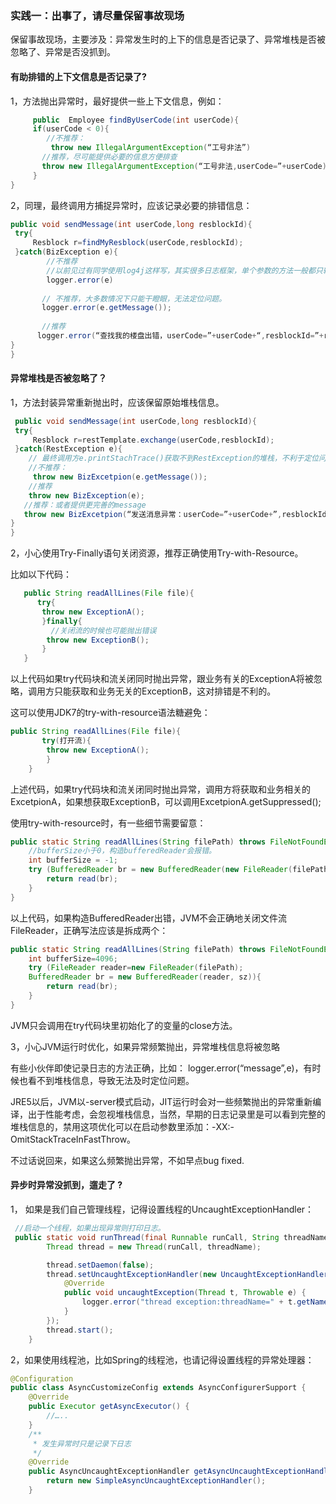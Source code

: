 ### 实践一：出事了，请尽量保留事故现场

保留事故现场，主要涉及：异常发生时的上下的信息是否记录了、异常堆栈是否被忽略了、异常是否没抓到。

####   有助排错的上下文信息是否记录了?
1，方法抛出异常时，最好提供一些上下文信息，例如：

 ``` java
      public  Employee findByUserCode(int userCode){
      if(userCode < 0){
         //不推荐：
          throw new IllegalArgumentException(“工号非法”)
        //推荐，尽可能提供必要的信息方便排查
        throw new IllegalArgumentException(“工号非法,userCode=”+userCode)
      }
}
```

2，同理，最终调用方捕捉异常时，应该记录必要的排错信息：
``` java
public void sendMessage(int userCode,long resblockId){
 try{ 
     Resblock r=findMyResblock(userCode,resblockId);
 }catch(BizException e){
        //不推荐
        //以前见过有同学使用log4j这样写，其实很多日志框架，单个参数的方法一般都只输出message的，这样写会丢掉堆栈信息；
        logger.error(e)
        
       // 不推荐，大多数情况下只能干瞪眼，无法定位问题。
       logger.error(e.getMessage());
       
       //推荐
      logger.error(“查找我的楼盘出错，userCode=”+userCode+“,resblockId=”+resblockId,e);
}
}
```

#### 异常堆栈是否被忽略了？
        
1，方法封装异常重新抛出时，应该保留原始堆栈信息。
``` java
 public void sendMessage(int userCode,long resblockId){
 try{ 
     Resblock r=restTemplate.exchange(userCode,resblockId);
 }catch(RestException e){
    // 最终调用方e.printStachTrace()获取不到RestException的堆栈，不利于定位问题。
    //不推荐：
     throw new BizExcetpion(e.getMessage());
    //推荐
    throw new BizException(e);
   //推荐：或者提供更完善的message
   throw new BizExcetpion(“发送消息异常：userCode=”+userCode+”,resblockId=“+resblockId,e);
}
}
```

2，小心使用Try-Finally语句关闭资源，推荐正确使用Try-with-Resource。

比如以下代码：
 ``` java 
    public String readAllLines(File file){
       try{
        throw new ExceptionA();
        }finally{
          //关闭流的时候也可能抛出错误
         throw new ExceptionB();
        }
    }
```

以上代码如果try代码块和流关闭同时抛出异常，跟业务有关的ExceptionA将被忽略，调用方只能获取和业务无关的ExceptionB，这对排错是不利的。

这可以使用JDK7的try-with-resource语法糖避免：
``` java
public String readAllLines(File file){
       try(打开流){
        throw new ExceptionA();
        }
    }
```
上述代码，如果try代码块和流关闭同时抛出异常，调用方将获取和业务相关的ExcetpionA，如果想获取ExceptionB，可以调用ExcetpionA.getSuppressed();

使用try-with-resource时，有一些细节需要留意：

``` java
public static String readAllLines(String filePath) throws FileNotFoundException, IOException{
    //bufferSize小于0，构造bufferedReader会报错。
    int bufferSize = -1;
    try (BufferedReader br = new BufferedReader(new FileReader(filePath), bufferSize)){
        return read(br);
    } 
}

```
以上代码，如果构造BufferedReader出错，JVM不会正确地关闭文件流FileReader，正确写法应该是拆成两个：
``` java
public static String readAllLines(String filePath) throws FileNotFoundException, IOException{
    int bufferSize=4096;
    try (FileReader reader=new FileReader(filePath);
    BufferedReader br = new BufferedReader(reader, sz)){
        return read(br);
    } 
}

```
JVM只会调用在try代码块里初始化了的变量的close方法。

3，小心JVM运行时优化，如果异常频繁抛出，异常堆栈信息将被忽略

有些小伙伴即使记录日志的方法正确，比如： logger.error(“message”,e)，有时候也看不到堆栈信息，导致无法及时定位问题。

JRE5以后，JVM以-server模式启动，JIT运行时会对一些频繁抛出的异常重新编译，出于性能考虑，会忽视堆栈信息，当然，早期的日志记录里是可以看到完整的堆栈信息的，禁用这项优化可以在启动参数里添加：-XX:-OmitStackTraceInFastThrow。

不过话说回来，如果这么频繁抛出异常，不如早点bug fixed.


#### 异步时异常没抓到，遛走了 ?

1， 如果是我们自己管理线程，记得设置线程的UncaughtExceptionHandler：
```java
 //启动一个线程，如果出现异常则打印日志。
 public static void runThread(final Runnable runCall, String threadName) {
		Thread thread = new Thread(runCall, threadName);

		thread.setDaemon(false);
		thread.setUncaughtExceptionHandler(new UncaughtExceptionHandler() {
			@Override
			public void uncaughtException(Thread t, Throwable e) {
				logger.error("thread exception:threadName=" + t.getName(), e);
			}
		});
		thread.start();
	}
```

2，如果使用线程池，比如Spring的线程池，也请记得设置线程的异常处理器：
``` java
@Configuration
public class AsyncCustomizeConfig extends AsyncConfigurerSupport {
	@Override
	public Executor getAsyncExecutor() {
		//…..
	}
	/**
	 * 发生异常时只是记录下日志
	 */
	@Override
	public AsyncUncaughtExceptionHandler getAsyncUncaughtExceptionHandler() {
		return new SimpleAsyncUncaughtExceptionHandler();
	}
```